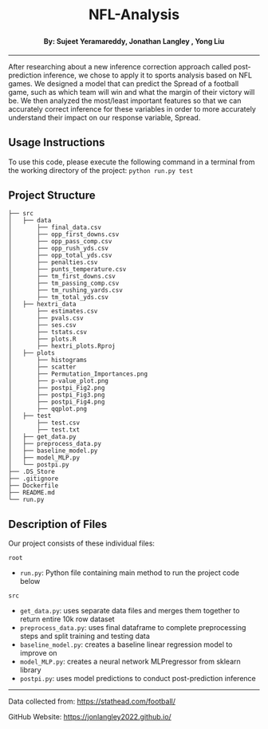 # <p align="center"> NFL-Analysis </p> 

#### <p align="center"> By: Sujeet Yeramareddy, Jonathan Langley , Yong Liu </p>

<hr />

After researching about a new inference correction approach called post-prediction inference, we chose to 
apply it to sports analysis based on NFL games. We designed a model that can predict the Spread
of a football game, such as which team will win and what the margin of their victory will be. We then analyzed the most/least
important features so that we can accurately correct inference for these variables in order to more accurately understand
their impact on our response variable, Spread.

## Usage Instructions
To use this code, please execute the following command in a terminal from the working directory of the project: `python run.py test`

## Project Structure

```text
├── src
│   ├── data
│       ├── final_data.csv
│       ├── opp_first_downs.csv
│       ├── opp_pass_comp.csv
│       ├── opp_rush_yds.csv
│       ├── opp_total_yds.csv
│       ├── penalties.csv
│       ├── punts_temperature.csv
│       ├── tm_first_downs.csv
│       ├── tm_passing_comp.csv
│       ├── tm_rushing_yards.csv
│       ├── tm_total_yds.csv
│   ├── hextri_data
│       ├── estimates.csv
│       ├── pvals.csv
│       ├── ses.csv
│       ├── tstats.csv
│       ├── plots.R
│       ├── hextri_plots.Rproj
│   ├── plots
│       ├── histograms
│       ├── scatter
│       ├── Permutation_Importances.png
│       ├── p-value_plot.png
│       ├── postpi_Fig2.png
│       ├── postpi_Fig3.png
│       ├── postpi_Fig4.png
│       ├── qqplot.png
│   ├── test
│       ├── test.csv
│       ├── test.txt
│   ├── get_data.py
│   ├── preprocess_data.py
│   ├── baseline_model.py
│   ├── model_MLP.py
│   └── postpi.py
├── .DS_Store
├── .gitignore
├── Dockerfile
├── README.md
└── run.py
```

## Description of Files
Our project consists of these individual files:

`root`
  - `run.py`: Python file containing main method to run the project code below

`src`
  - `get_data.py`: uses separate data files and merges them together to return entire 10k row dataset
  - `preprocess_data.py`: uses final dataframe to complete preprocessing steps and split training and testing data
  - `baseline_model.py`: creates a baseline linear regression model to improve on
  - `model_MLP.py`: creates a neural network MLPregressor from sklearn library
  - `postpi.py`: uses model predictions to conduct post-prediction inference

<hr />

Data collected from: https://stathead.com/football/

GitHub Website: https://jonlangley2022.github.io/
